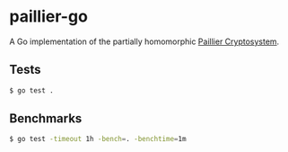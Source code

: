 # paillier-go
A Go implementation of the partially homomorphic [Paillier Cryptosystem](http://en.wikipedia.org/wiki/Paillier_cryptosystem).

## Tests
```bash
$ go test .
```

## Benchmarks
```bash
$ go test -timeout 1h -bench=. -benchtime=1m
```
